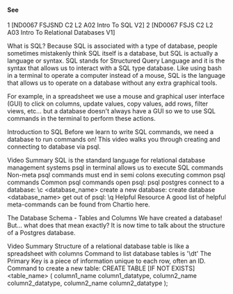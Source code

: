 #### See
1 [ND0067 FSJSND C2 L2 A02 Intro To SQL V2]
2 [ND0067 FSJS C2 L2 A03 Intro To Relational Databases V1]

What is SQL?
Because SQL is associated with a type of database, people sometimes mistakenly think SQL itself is a database, but SQL is actually a language or syntax. SQL stands for Structured Query Language and it is the syntax that allows us to interact with a SQL type database. Like using bash in a terminal to operate a computer instead of a mouse, SQL is the language that allows us to operate on a database without any extra graphical tools.

For example, in a spreadsheet we use a mouse and graphical user interface (GUI) to click on columns, update values, copy values, add rows, filter views, etc... but a database doesn't always have a GUI so we to use SQL commands in the terminal to perform these actions.

Introduction to SQL
Before we learn to write SQL commands, we need a database to run commands on! This video walks you through creating and connecting to database via psql.


Video Summary
SQL is the standard language for relational database management systems
psql in terminal allows us to execute SQL commands
Non-meta psql commands must end in semi colons
executing common psql commands
Common psql commands
open psql: psql postgres
connect to a database: \c <database_name>
create a new database: create database <database_name>
get out of psql: \q
Helpful Resource
A good list of helpful meta-commands can be found from Chartio here.

The Database Schema - Tables and Columns
We have created a database! But... what does that mean exactly? It is now time to talk about the structure of a Postgres database.

Video Summary
Structure of a relational database table is like a spreadsheet with columns
Command to list database tables is '\dt'
The Primary Key is a piece of information unique to each row, often an ID.
Command to create a new table:
CREATE TABLE [IF NOT EXISTS] <table_name> (
 column1_name column1_datatype,
 column2_name column2_datatype,
 column2_name column2_datatype
);